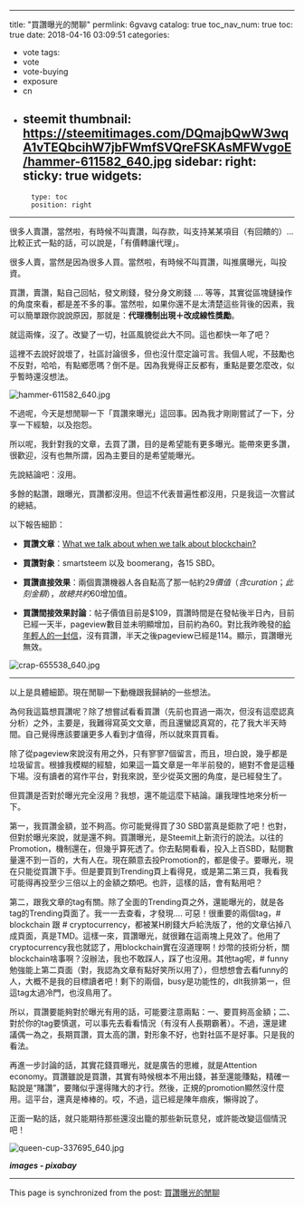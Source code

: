 
---
title: "買讚曝光的閒聊"
permlink: 6gvavg
catalog: true
toc_nav_num: true
toc: true
date: 2018-04-16 03:09:51
categories:
- vote
tags:
- vote
- vote-buying
- exposure
- cn
- steemit
thumbnail: https://steemitimages.com/DQmajbQwW3wqA1vTEQbcihW7jbFWmfSVQreFSKAsMFWvgoE/hammer-611582_640.jpg
sidebar:
    right:
        sticky: true
widgets:
    -
        type: toc
        position: right
---


很多人賣讚，當然啦，有時候不叫賣讚，叫存款，叫支持某某項目（有回饋的）...  比較正式一點的話，可以說是，「有價轉讓代理」。

很多人賣，當然是因為很多人買。當然啦，有時候不叫買讚，叫推廣曝光，叫投資。

買讚，賣讚，點自己回帖，發文刷錢，發分身文刷錢 ....  等等，其實從區塊鏈操作的角度來看，都是差不多的事。當然啦，如果你還不是太清楚這些背後的因素，我可以簡單跟你說說原因，那就是：**代理機制出現＋改成線性獎勵**。

就這兩條，沒了。改變了一切，社區風貌從此大不同。這也都快一年了吧？

這裡不去說好說壞了，社區討論很多，但也沒什麼定論可言。我個人呢，不鼓勵也不反對，哈哈，有點鄉愿嗎？倒不是。因為我覺得正反都有，重點是要怎麼改，似乎暫時還沒想法。

![hammer-611582_640.jpg](https://steemitimages.com/DQmajbQwW3wqA1vTEQbcihW7jbFWmfSVQreFSKAsMFWvgoE/hammer-611582_640.jpg)

不過呢，今天是想閒聊一下「買讚來曝光」這回事。因為我才剛剛嘗試了一下，分享一下經驗，以及抱怨。

所以呢，我針對我的文章，去買了讚，目的是希望能有更多曝光。能帶來更多讚，很歡迎，沒有也無所謂，因為主要目的是希望能曝光。

先說結論吧：沒用。

多餘的點讚，跟曝光，買讚都沒用。但這不代表普遍性都沒用，只是我這一次嘗試的總結。

以下報告細節：

* **買讚文章**：[What we talk about when we talk about blockchain?](https://steemit.com/blockchain/@deanliu/what-we-talk-about-when-we-talk-about-blockchain)

* **買讚對象**：smartsteem 以及 boomerang，各15 SBD。

* **買讚直接效果**：兩個賣讚機器人各自點高了那一帖約$29價值（含curation；此刻金額），故總共約$60增加值。

* **買讚間接效果討論**：帖子價值目前是$109，買讚時間是在發帖後半日內，目前已經一天半，pageview數目並未明顯增加，目前約為60。對比我昨晚發的[給年輕人的一封信](https://steemit.com/letter/@deanliu/7elecr)，沒有買讚，半天之後pageview已經是114。顯示，買讚曝光無效。

![crap-655538_640.jpg](https://steemitimages.com/DQmRf5R18UH1rGCmkMb2VWdwd5FHZEcGpbh5LsGCbiBtcT4/crap-655538_640.jpg)

*****

以上是具體細節。現在閒聊一下動機跟我歸納的一些想法。

為何我這篇想買讚呢？除了想嘗試看看買讚（先前也買過一兩次，但沒有這麼認真分析）之外，主要是，我難得寫英文文章，而且還蠻認真寫的，花了我大半天時間。自己覺得應該要讓更多人看到才值得，所以就來買買看。

除了從pageview來說沒有用之外，只有寥寥7個留言，而且，坦白說，幾乎都是垃圾留言。根據我模糊的經驗，如果這一篇文章是一年半前發的，絕對不會是這種下場。沒有讀者的寫作平台，對我來說，至少從英文圈的角度，是已經發生了。

但買讚是否對於曝光完全沒用？我想，還不能這麼下結論。讓我理性地來分析一下。

第一，我買讚金額，並不夠高。你可能覺得買了30 SBD當真是鉅款了吧！也對，但對於曝光來說，就是還不夠。買讚曝光，是Steemit上新流行的說法。以往的Promotion，機制還在，但幾乎算死透了。你去點開看看，投入上百SBD，點閱數量還不到一百的，大有人在。現在願意去投Promotion的，都是傻子。要曝光，現在只能從買讚下手。但是要買到Trending頁上看得見，或是第二第三頁，我看我可能得再投至少三倍以上的金額之類吧。也許，這樣的話，會有點用吧？

第二，跟我文章的tag有關。除了全面的Trending頁之外，還能曝光的，就是各tag的Trending頁面了。我一一去查看，才發現.... 可惡！很重要的兩個tag，# blockchain 跟 # cryptocurrency，都被某H刷錢大戶給洗版了，他的文章佔掉八成頁面，真是TMD。這樣一來，買讚曝光，就很難在這兩塊上見效了。他用了cryptocurrency我也就認了，用blockchain實在沒道理啊！炒幣的技術分析，關blockchain啥事啊？沒辦法，我也不敢踩人，踩了也沒用。其他tag呢，# funny勉強能上第二頁面（對，我認為文章有點好笑所以用了），但想想會去看funny的人，大概不是我的目標讀者吧！剩下的兩個，busy是功能性的，dlt我排第一，但這tag太過冷門，也沒鳥用了。

所以，買讚要能夠對於曝光有用的話，可能要注意兩點：一、要買夠高金額；二、對於你的tag要慎選，可以事先去看看情況（有沒有人長期霸著）。不過，還是建議偶一為之，長期買讚，買太高的讚，對形象不好，也對社區不是好事。只是我的看法。

再進一步討論的話，其實花錢買曝光，就是廣告的思維，就是Attention economy。買讚雖說是買讚，其實有時候根本不用出錢，甚至還能賺點，精確一點說是“賭讚”，要賭似乎還得賭大的才行。然後，正規的promotion顯然沒什麼用。這平台，還真是棒棒的。哎，不過，這已經是陳年痼疾，懶得說了。

正面一點的話，就只能期待那些還沒出籠的那些新玩意兒，或許能改變這個情況吧！

![queen-cup-337695_640.jpg](https://steemitimages.com/DQmQecx8Ab561uQCpGSeEXfjMxAbVkCf5LFaGRnM4bJWJCU/queen-cup-337695_640.jpg)

***images - pixabay***

- - -

This page is synchronized from the post: [買讚曝光的閒聊](https://steemit.com/@deanliu/6gvavg)
